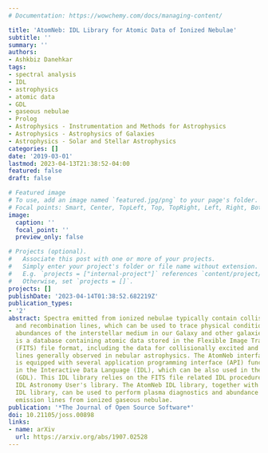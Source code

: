```yaml
---
# Documentation: https://wowchemy.com/docs/managing-content/

title: 'AtomNeb: IDL Library for Atomic Data of Ionized Nebulae'
subtitle: ''
summary: ''
authors:
- Ashkbiz Danehkar
tags:
- spectral analysis
- IDL
- astrophysics
- atomic data
- GDL
- gaseous nebulae
- Prolog
- Astrophysics - Instrumentation and Methods for Astrophysics
- Astrophysics - Astrophysics of Galaxies
- Astrophysics - Solar and Stellar Astrophysics
categories: []
date: '2019-03-01'
lastmod: 2023-04-13T21:38:52-04:00
featured: false
draft: false

# Featured image
# To use, add an image named `featured.jpg/png` to your page's folder.
# Focal points: Smart, Center, TopLeft, Top, TopRight, Left, Right, BottomLeft, Bottom, BottomRight.
image:
  caption: ''
  focal_point: ''
  preview_only: false

# Projects (optional).
#   Associate this post with one or more of your projects.
#   Simply enter your project's folder or file name without extension.
#   E.g. `projects = ["internal-project"]` references `content/project/deep-learning/index.md`.
#   Otherwise, set `projects = []`.
projects: []
publishDate: '2023-04-14T01:38:52.682219Z'
publication_types:
- '2'
abstract: Spectra emitted from ionized nebulae typically contain collisionally excited
  and recombination lines, which can be used to trace physical conditions and chemical
  abundances of the interstellar medium in our Galaxy and other galaxies. ``AtomNeb''
  is a database containing atomic data stored in the Flexible Image Transport System
  (FITS) file format, including the data for collisionally excited and recombination
  lines generally observed in nebular astrophysics. The AtomNeb interface library
  is equipped with several application programming interface (API) functions developed
  in the Interactive Data Language (IDL), which can be also used in the GNU Data Language
  (GDL). This IDL library relies on the FITS file related IDL procedures from the
  IDL Astronomy User's library. The AtomNeb IDL library, together with the ``proEQUIB''
  IDL library, can be used to perform plasma diagnostics and abundance analysis of
  emission lines from ionized gaseous nebulae.
publication: '*The Journal of Open Source Software*'
doi: 10.21105/joss.00898
links:
- name: arXiv
  url: https://arxiv.org/abs/1907.02528
---
```

